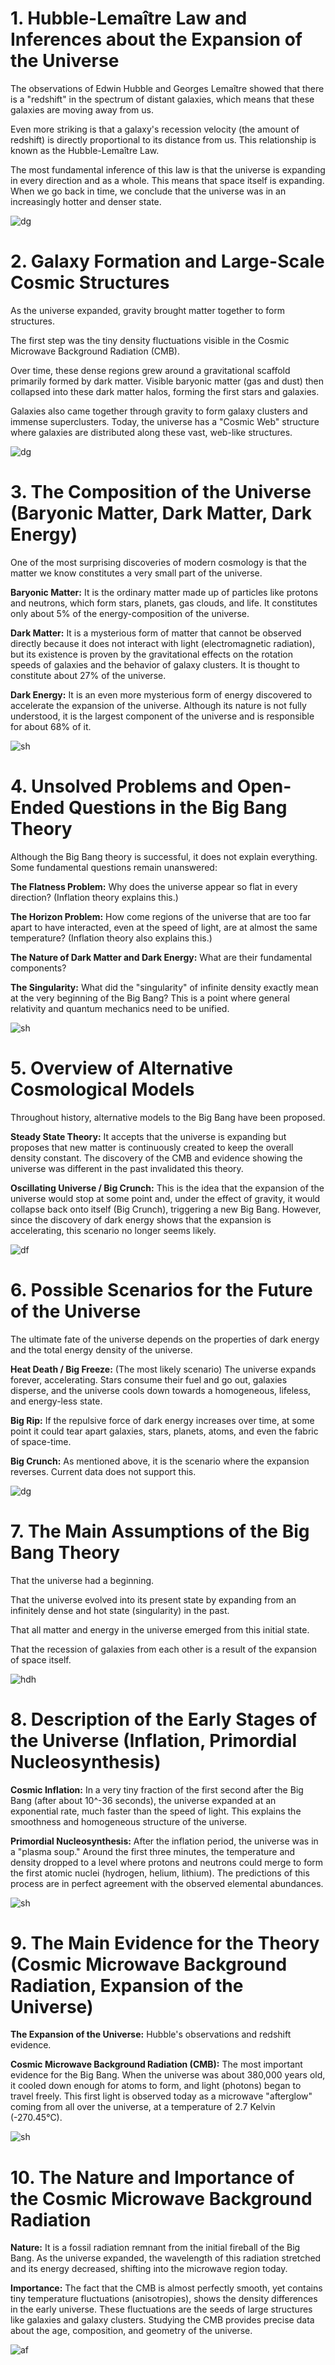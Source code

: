 # 1. Hubble-Lemaître Law and Inferences about the Expansion of the Universe

The observations of Edwin Hubble and Georges Lemaître showed that there is a "redshift" in the spectrum of distant galaxies, which means that these galaxies are moving away from us.

Even more striking is that a galaxy's recession velocity (the amount of redshift) is directly proportional to its distance from us. This relationship is known as the Hubble-Lemaître Law.

The most fundamental inference of this law is that the universe is expanding in every direction and as a whole. This means that space itself is expanding. When we go back in time, we conclude that the universe was in an increasingly hotter and denser state.

![dg](1.jpg)


# 2. Galaxy Formation and Large-Scale Cosmic Structures

As the universe expanded, gravity brought matter together to form structures.

The first step was the tiny density fluctuations visible in the Cosmic Microwave Background Radiation (CMB).

Over time, these dense regions grew around a gravitational scaffold primarily formed by dark matter. Visible baryonic matter (gas and dust) then collapsed into these dark matter halos, forming the first stars and galaxies.

Galaxies also came together through gravity to form galaxy clusters and immense superclusters. Today, the universe has a "Cosmic Web" structure where galaxies are distributed along these vast, web-like structures.

![dg](2.jpg)

# 3. The Composition of the Universe (Baryonic Matter, Dark Matter, Dark Energy)

One of the most surprising discoveries of modern cosmology is that the matter we know constitutes a very small part of the universe.

**Baryonic Matter:** It is the ordinary matter made up of particles like protons and neutrons, which form stars, planets, gas clouds, and life. It constitutes only about 5% of the energy-composition of the universe.

**Dark Matter:** It is a mysterious form of matter that cannot be observed directly because it does not interact with light (electromagnetic radiation), but its existence is proven by the gravitational effects on the rotation speeds of galaxies and the behavior of galaxy clusters. It is thought to constitute about 27% of the universe.

**Dark Energy:** It is an even more mysterious form of energy discovered to accelerate the expansion of the universe. Although its nature is not fully understood, it is the largest component of the universe and is responsible for about 68% of it.

![sh](3.png)

# 4. Unsolved Problems and Open-Ended Questions in the Big Bang Theory

Although the Big Bang theory is successful, it does not explain everything. Some fundamental questions remain unanswered:

**The Flatness Problem:** Why does the universe appear so flat in every direction? (Inflation theory explains this.)

**The Horizon Problem:** How come regions of the universe that are too far apart to have interacted, even at the speed of light, are at almost the same temperature? (Inflation theory also explains this.)

**The Nature of Dark Matter and Dark Energy:** What are their fundamental components?

**The Singularity:** What did the "singularity" of infinite density exactly mean at the very beginning of the Big Bang? This is a point where general relativity and quantum mechanics need to be unified.

![sh](4.png)

# 5. Overview of Alternative Cosmological Models

Throughout history, alternative models to the Big Bang have been proposed.

**Steady State Theory:** It accepts that the universe is expanding but proposes that new matter is continuously created to keep the overall density constant. The discovery of the CMB and evidence showing the universe was different in the past invalidated this theory.

**Oscillating Universe / Big Crunch:** This is the idea that the expansion of the universe would stop at some point and, under the effect of gravity, it would collapse back onto itself (Big Crunch), triggering a new Big Bang. However, since the discovery of dark energy shows that the expansion is accelerating, this scenario no longer seems likely.

![df](5.jpg)

# 6. Possible Scenarios for the Future of the Universe

The ultimate fate of the universe depends on the properties of dark energy and the total energy density of the universe.

**Heat Death / Big Freeze:** (The most likely scenario) The universe expands forever, accelerating. Stars consume their fuel and go out, galaxies disperse, and the universe cools down towards a homogeneous, lifeless, and energy-less state.

**Big Rip:** If the repulsive force of dark energy increases over time, at some point it could tear apart galaxies, stars, planets, atoms, and even the fabric of space-time.

**Big Crunch:** As mentioned above, it is the scenario where the expansion reverses. Current data does not support this.

![dg](6.jpg)

# 7. The Main Assumptions of the Big Bang Theory

That the universe had a beginning.

That the universe evolved into its present state by expanding from an infinitely dense and hot state (singularity) in the past.

That all matter and energy in the universe emerged from this initial state.

That the recession of galaxies from each other is a result of the expansion of space itself.

![hdh](7.jpg)

# 8. Description of the Early Stages of the Universe (Inflation, Primordial Nucleosynthesis)

**Cosmic Inflation:** In a very tiny fraction of the first second after the Big Bang (after about 10^-36 seconds), the universe expanded at an exponential rate, much faster than the speed of light. This explains the smoothness and homogeneous structure of the universe.

**Primordial Nucleosynthesis:** After the inflation period, the universe was in a "plasma soup." Around the first three minutes, the temperature and density dropped to a level where protons and neutrons could merge to form the first atomic nuclei (hydrogen, helium, lithium). The predictions of this process are in perfect agreement with the observed elemental abundances.

![sh](8.webp)

# 9. The Main Evidence for the Theory (Cosmic Microwave Background Radiation, Expansion of the Universe)

**The Expansion of the Universe:** Hubble's observations and redshift evidence.

**Cosmic Microwave Background Radiation (CMB):** The most important evidence for the Big Bang. When the universe was about 380,000 years old, it cooled down enough for atoms to form, and light (photons) began to travel freely. This first light is observed today as a microwave "afterglow" coming from all over the universe, at a temperature of 2.7 Kelvin (-270.45°C).

![sh](9.jpg)

# 10. The Nature and Importance of the Cosmic Microwave Background Radiation

**Nature:** It is a fossil radiation remnant from the initial fireball of the Big Bang. As the universe expanded, the wavelength of this radiation stretched and its energy decreased, shifting into the microwave region today.

**Importance:** The fact that the CMB is almost perfectly smooth, yet contains tiny temperature fluctuations (anisotropies), shows the density differences in the early universe. These fluctuations are the seeds of large structures like galaxies and galaxy clusters. Studying the CMB provides precise data about the age, composition, and geometry of the universe.

![af](10.jpg)